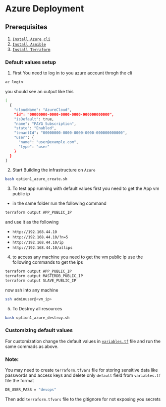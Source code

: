 # Azure Deployment

## Prerequisites
1. [`Install Azure cli`](https://docs.microsoft.com/en-us/cli/azure/install-azure-cli)
2. [`Install Asnible`](https://docs.ansible.com/ansible/latest/installation_guide/intro_installation.html)
3. [`Install Terraform`](https://www.terraform.io/downloads.html)

### Default values setup
1. First You need to log in to you azure account throgh the cli
```bash
az login
```
you should see an output like this
```bash
[
  {
    "cloudName": "AzureCloud",
    "id": "00000000-0000-0000-0000-000000000000",
    "isDefault": true,
    "name": "PAYG Subscription",
    "state": "Enabled",
    "tenantId": "00000000-0000-0000-0000-000000000000",
    "user": {
      "name": "user@example.com",
      "type": "user"
    }
  }
]
```
2. Start Building the infrastructure on `Azure`
```bash
bash option1_azure_create.sh
```
3. To test app running with default values first you need to get the App vm public ip
- in the same folder run the following command
```bash
terraform output APP_PUBLIC_IP
```
and use it as the following
- `http://192.168.44.10`
- `http://192.168.44.10/?n=5`
- `http://192.168.44.10/ip`
- `http://192.168.44.10/allips`

4. to access any machine you need to get the vm public ip
use the following commands to get the ips
```bash 
terraform output APP_PUBLIC_IP
terraform output MASTERDB_PUBLIC_IP
terraform output SLAVE_PUBLIC_IP
```
now ssh into any machine
```bash
ssh adminuser@<vm_ip>
```
5. To Destroy all resources
```bash
bash option1_azure_destroy.sh
```

### Customizing default values
For customization change the default values in [`variables.tf`](/deployment/Azure/variables.tf) file and run the same commads as above.

### Note:
You may need to create `terraform.tfvars` file for storing sensitive data like passwords and access keys and delete only `default` field from `variables.tf` file 
the format 
```bash 
DB_USER_PASS = "devops"
``` 
Then add `terraform.tfvars` file to the gitignore for not exposing you secrets